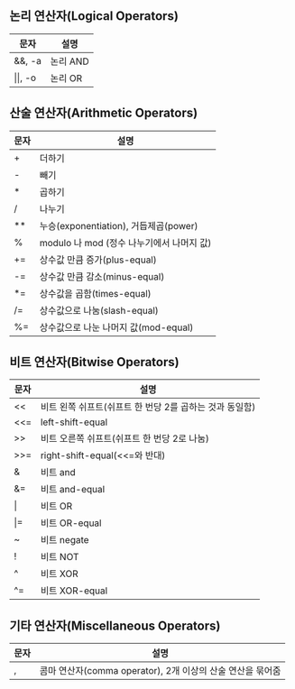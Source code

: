 ## 논리 연산자(Logical Operators)

 **문자** | **설명** 
---|---
 &amp;&amp;, -a | 논리 AND 
 \|\|, -o | 논리 OR 

## 산술 연산자(Arithmetic Operators)

 **문자** | **설명** 
---|---
 \+ | 더하기 
 \- | 빼기 
 \* | 곱하기 
 / | 나누기 
 ** | 누승(exponentiation), 거듭제곱(power) 
 % | modulo 나 mod (정수 나누기에서 나머지 값) 
 += | 상수값 만큼 증가(plus-equal) 
 -= | 상수값 만큼 감소(minus-equal) 
 *= | 상수값을 곱함(times-equal) 
 /= | 상수값으로 나눔(slash-equal) 
 %= | 상수값으로 나눈 나머지 값(mod-equal) 

## 비트 연산자(Bitwise Operators)

 **문자** | **설명** 
---|---
 &lt;&lt; | 비트 왼쪽 쉬프트(쉬프트 한 번당 2를 곱하는 것과 동일함) 
 &lt;&lt;= | left-shift-equal 
 &gt;&gt; | 비트 오른쪽 쉬프트(쉬프트 한 번당 2로 나눔) 
 &gt;&gt;= | right-shift-equal(&lt;&lt;=와 반대) 
 &amp; | 비트 and 
 &amp;= | 비트 and-equal 
 \| | 비트 OR 
 \|= | 비트 OR-equal 
 ~ | 비트 negate 
 ! | 비트 NOT 
 ^ | 비트 XOR 
 ^= | 비트 XOR-equal 

## 기타 연산자(Miscellaneous Operators)

 **문자** | **설명** 
---|---
 , | 콤마 연산자(comma operator), 2개 이상의 산술 연산을 묶어줌 